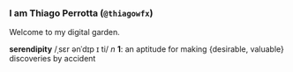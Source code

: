 ### I am Thiago Perrotta (`@thiagowfx`)

Welcome to my digital garden.

**serendipity** /ˌsɛr ənˈdɪp ɪ ti/ _n_
**1**: an aptitude for making {desirable, valuable} discoveries by accident
